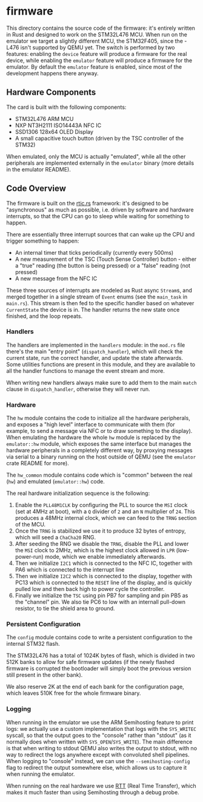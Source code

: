 # firmware

This directory contains the source code of the firmware: it's entirely written in Rust and designed to work on the STM32L476 MCU. When run on the emulator we target a slightly different MCU, the STM32F405, since the -L476 isn't supported by QEMU yet. The switch is performed by two features: enabling the `device` feature will produce a firmware for the real device, while enabling the `emulator` feature will produce a firmware for the emulator. By default the `emulator` feature is enabled, since most of the development happens there anyway.

## Hardware Components

The card is built with the following components:

- STM32L476 ARM MCU
- NXP NT3H2111 ISO14443A NFC IC
- SSD1306 128x64 OLED Display
- A small capacitive touch button (driven by the TSC controller of the STM32)

When emulated, only the MCU is actually "emulated", while all the other peripherals are implemented externally in the `emulator` binary (more details in the emulator README).

## Code Overview

The firmware is built on the [rtic.rs](https://rtic.rs) framework: it's designed to be "asynchronous" as much as possible, i.e. driven by software and hardware interrupts, so that the CPU can go to sleep while waiting for something to happen.

There are essentially three interrupt sources that can wake up the CPU and trigger something to happen:

- An internal timer that ticks periodically (currently every 500ms)
- A new measurement of the TSC (Touch Sense Controller) button - either a "true" reading (the button is being pressed) or a "false" reading (not pressed)
- A new message from the NFC IC

These three sources of interrupts are modeled as Rust async `Stream`s, and merged together in a single stream of `Event` enums (see the `main_task` in `main.rs`). This stream is then fed to the specific handler based on whatever `CurrentState` the device is in. The handler returns the new state once finished, and the loop repeats.

### Handlers

The handlers are implemented in the `handlers` module: in the `mod.rs` file there's the main "entry point" (`dispatch_handler`), which will check the current state, run the correct handler, and update the state afterwards. Some utilities functions are present in this module, and they are available to all the handler functions to manage the event stream and more.

When writing new handlers always make sure to add them to the main `match` clause in `dispatch_handler`, otherwise they will never run.

### Hardware

The `hw` module contains the code to initialize all the hardware peripherals, and exposes a "high level" interface to communicate with them (for example, to send a message via NFC or to draw something to the display). When emulating the hardware the whole `hw` module is replaced by the `emulator::hw` module, which exposes the same interface but manages the hardware peripherals in a completely different way, by proxying messages via serial to a binary running on the host outside of QEMU (see the `emulator` crate README for more).

The `hw_common` module contains code which is "common" between the real (`hw`) and emulated (`emulator::hw`) code.

The real hardware initialization sequence is the following:

1. Enable the `PLL48M1CLK` by configuring the PLL to source the `MSI` clock (set at 4MHz at boot), with a `Q` divider of `2` and an `N` multiplier of `24`. This produces a 48MHz internal clock, which we can feed to the `TRNG` section of the MCU.
2. Once the `TRNG` is stabilized we use it to produce 32 bytes of entropy, which will seed a `ChaCha20` RNG.
3. After seeding the RNG we disable the `TRNG`, disable the PLL and lower the `MSI` clock to 2MHz, which is the highest clock allowed in `LPR` (low-power-run) mode, which we enable immediately afterwards.
4. Then we initialize `I2C1` which is connected to the NFC IC, together with PA6 which is connected to the interrupt line
5. Then we initialize `I2C2` which is connected to the display, together with PC13 which is connected to the `RESET` line of the display, and is quickly pulled low and then back high to power cycle the controller.
6. Finally we initialize the `TSC` using pin PB7 for sampling and pin PB5 as the "channel" pin. We also tie PC6 to low with an internall pull-down resistor, to tie the shield area to ground.

### Persistent Configuration

The `config` module contains code to write a persistent configuration to the internal STM32 flash.

The STM32L476 has a total of 1024K bytes of flash, which is divided in two 512K banks to allow for safe firmware updates (if the newly flashed firmware is corrupted the bootloader will simply boot the previous version still present in the other bank).

We also reserve 2K at the end of each bank for the configuration page, which leaves 510K free for the whole firmware binary.

### Logging

When running in the emulator we use the ARM Semihosting feature to print logs: we actually use a custom implementation that logs with the `SYS_WRITEC` syscall, so that the output goes to the "console" rather than "stdout" (as it normally does when written with `SYS_OPEN`/`SYS_WRITE`). The main difference is that when writing to stdout QEMU also writes the output to stdout, with no way to redirect the logs anywhere except with convoluted shell pipelines. When logging to "console" instead, we can use the `--semihosting-config` flag to redirect the output somewhere else, which allows us to capture it when running the emulator.

When running on the real hardware we use [RTT](https://github.com/probe-rs/rtt-target) (Real Time Transfer), which makes it much faster than using Semihosting through a debug probe.